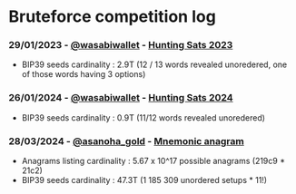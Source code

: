 # Bruteforce competition log

### 29/01/2023 - [@wasabiwallet](https://twitter.com/wasabiwallet) - [Hunting Sats 2023](https://twitter.com/wasabiwallet/status/1617522199342239744)
  - BIP39 seeds cardinality : 2.9T (12 / 13 words revealed unoredered, one of those words having 3 options)

### 26/01/2024 - [@wasabiwallet](https://twitter.com/wasabiwallet) - [Hunting Sats 2024](https://twitter.com/wasabiwallet/status/1749802405670310236)
  - BIP39 seeds cardinality : 0.9T (11/12 words revealed unoredered)

### 28/03/2024 - [@asanoha_gold](https://twitter.com/asanoha_gold) - [Mnemonic anagram](https://twitter.com/asanoha_gold/status/1768551394749944252)
  - Anagrams listing cardinality : 5.67 x 10^17 possible anagrams (219c9 * 21c2)
  - BIP39 seeds cardinality : 47.3T (1 185 309 unordered setups * 11!)
